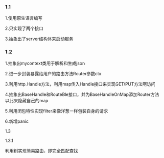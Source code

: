 <h3>1.1</h3>
<p>1.使用原生语言编写</p>
<p>2.只实现了两个接口</p>
<p>3.抽象出了server结构体来启动服务</p>

<h3>1.2</h3>
<p>1.抽象出mycontext类用于解析和生成json</p>
<p>2.进一步封装暴露给用户的路由方法Router参数ctx</p>
<p>3.利用http.Handle方法，利用map传入Handle接口来实现GET/PUT方法啊访问</p>
<p>4.抽象出BaseHandle和RouteBle接口，并为BaseHandleOnMap添加Router方法以此来隐藏自己的map</p>
<p>5.利用闭包特性实现filter来像洋葱一样包装自身的请求</p>
<p>6.新增panic</p>

<p>1.3</p>
<p>1.3.1</p>
<p>利用树实现简易路由，即完全匹配查找</p>

